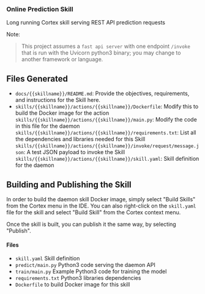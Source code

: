 ### Online Prediction Skill

Long running Cortex skill serving REST API prediction requests

Note:
> This project assumes a `fast api server` with one endpoint `/invoke` that is run with the Uvicorn python3 binary; you may change to another framework or language.

## Files Generated
- `docs/{{skillname}}/README.md`: Provide the objectives, requirements, and instructions for the Skill here.
- `skills/{{skillname}}/actions/{{skillname}}/Dockerfile`: Modify this to build the Docker image for the action
  `skills/{{skillname}}/actions/{{skillname}}/main.py`: Modify the code in this file for the daemon
  `skills/{{skillname}}/actions/{{skillname}}/requirements.txt`: List all the dependencies and libraries needed for this Skill
  `skills/{{skillname}}/actions/{{skillname}}/invoke/request/message.json`: A test JSON payload to invoke the Skill
  `skills/{{skillname}}/actions/{{skillname}}/skill.yaml`: Skill definition for the daemon

## Building and Publishing the Skill

In order to build the daemon skill Docker image, simply select "Build Skills" from the Cortex menu in the IDE.  You can also right-click on the `skill.yaml` file for the skill and select "Build Skill" from the Cortex context menu.

Once the skill is built, you can publish it the same way, by selecting "Publish".



#### Files
* `skill.yaml` Skill definition
* `predict/main.py` Python3 code serving the daemon API
* `train/main.py` Example Python3 code for training the model
* `requirements.txt` Python3 libraries dependencies
* `Dockerfile` to build Docker image for this skill

